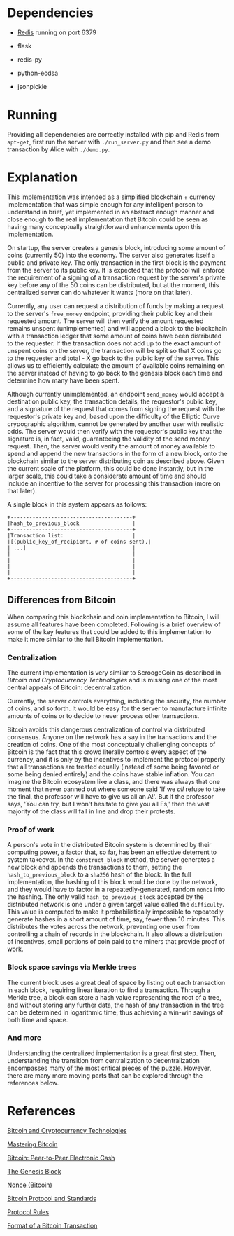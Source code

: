 # Dependencies

* [Redis](https://redis.io/topics/quickstart) running on port 6379

* flask

* redis-py

* python-ecdsa

* jsonpickle

# Running

Providing all dependencies are correctly installed with pip and Redis from `apt-get`, first run the server with `./run_server.py` and then see a demo transaction by Alice with `./demo.py`.

# Explanation

This implementation was intended as a simplified blockchain + currency implementation that was simple enough for any intelligent person to understand in brief, yet implemented in an abstract enough manner and close enough to the real implementation that Bitcoin could be seen as having many conceptually straightforward enhancements upon this implementation.

On startup, the server creates a genesis block, introducing some amount of coins (currently 50) into the economy. The server also generates itself a public and private key. The only transaction in the first block is the payment from the server to its public key. It is expected that the protocol will enforce the requirement of a signing of a transaction request by the server's private key before any of the 50 coins can be distributed, but at the moment, this centralized server can do whatever it wants (more on that later).

Currently, any user can request a distribution of funds by making a request to the server's `free_money` endpoint, providing their public key and their requested amount. The server will then verify the amount requested remains unspent (unimplemented) and will append a block to the blockchain with a transaction ledger that some amount of coins have been distributed to the requester. If the transaction does not add up to the exact amount of unspent coins on the server, the transaction will be split so that X coins go to the requester and total - X go back to the public key of the server. This allows us to efficiently calculate the amount of available coins remaining on the server instead of having to go back to the genesis block each time and determine how many have been spent.

Although currently unimplemented, an endpoint `send_money` would accept a destination public key, the transaction details, the requestor's public key, and a signature of the request that comes from signing the request with the requestor's private key and, based upon the difficulty of the Elliptic Curve crypographic algorithm, cannot be generated by another user with realistic odds. The server would then verify with the requestor's public key that the signature is, in fact, valid, guaranteeing the validity of the send money request. Then, the server would verify the amount of money available to spend and append the new transactions in the form of a new block, onto the blockchain similar to the server distributing coin as described above. Given the current scale of the platform, this could be done instantly, but in the larger scale, this could take a considerate amount of time and should include an incentive to the server for processing this transaction (more on that later).

A single block in this system appears as follows:

```
+---------------------------------------+
|hash_to_previous_block                 |
+---------------------------------------+
|Transaction list:                      |
|[(public_key_of_recipient, # of coins sent),|
| ...]                                  |
|                                       |
|                                       |
|                                       |
|                                       |
+---------------------------------------+
```

## Differences from Bitcoin

When comparing this blockchain and coin implementation to Bitcoin, I will assume all features have been completed. Following is a brief overview of some of the key features that could be added to this implementation to make it more similar to the full Bitcoin implementation.

### Centralization

The current implementation is very similar to ScroogeCoin as described in *Bitcoin and Cryptocurrency Technologies* and is missing one of the most central appeals of Bitcoin: decentralization.

Currently, the server controls everything, including the security, the number of coins, and so forth. It would be easy for the server to manufacture infinite amounts of coins or to decide to never process other transactions.

Bitcoin avoids this dangerous centralization of control via distributed consensus. Anyone on the network has a say in the transactions and the creation of coins. One of the most conceptually challenging concepts of Bitcoin is the fact that this crowd literally controls every aspect of the currency, and it is only by the incentives to implement the protocol properly that all transactions are treated equally (instead of some being favored or some being denied entirely) and the coins have stable inflation. You can imagine the Bitcoin ecosystem like a class, and there was always that one moment that never panned out where someone said 'If we *all* refuse to take the final, the professor will have to give us all an A!'. But if the professor says, 'You can try, but I won't hesitate to give you all Fs,' then the vast majority of the class will fall in line and drop their protests.

### Proof of work

A person's vote in the distributed Bitcoin system is determined by their computing power, a factor that, so far, has been an effective deterrent to system takeover. In the `construct_block` method, the server generates a new block and appends the transactions to them, setting the `hash_to_previous_block` to a `sha256` hash of the block. In the full implementation, the hashing of this block would be done by the network, and they would have to factor in a repeatedly-generated, random `nonce` into the hashing. The only valid `hash_to_previous_block` accepted by the distributed network is one under a given target value called the `difficulty`. This value is computed to make it probabilistically impossible to repeatedly generate hashes in a short amount of time, say, fewer than 10 minutes. This distributes the votes across the network, preventing one user from controlling a chain of records in the blockchain. It also allows a distribution of incentives, small portions of coin paid to the miners that provide proof of work.

### Block space savings via Merkle trees

The current block uses a great deal of space by listing out each transaction in each block, requiring linear iteration to find a transaction. Through a Merkle tree, a block can store a hash value representing the root of a tree, and without storing any further data, the hash of any transaction in the tree can be determined in logarithmic time, thus achieving a win-win savings of both time and space.

### And more

Understanding the centralized implementation is a great first step. Then, understanding the transition from centralization to decentralization encompasses many of the most critical pieces of the puzzle. However, there are many more moving parts that can be explored through the references below.

# References

[Bitcoin and Cryptocurrency Technologies](http://bitcoinbook.cs.princeton.edu/)

[Mastering Bitcoin](https://github.com/bitcoinbook/bitcoinbook)

[Bitcoin: Peer-to-Peer Electronic Cash](http://nakamotoinstitute.org/bitcoin/)

[The Genesis Block](https://en.bitcoin.it/wiki/Genesis_block)

[Nonce (Bitcoin)](https://en.bitcoin.it/wiki/Nonce)

[Bitcoin Protocol and Standards](https://en.bitcoin.it/wiki/Protocol_documentation)

[Protocol Rules](https://en.bitcoin.it/wiki/Protocol_rules)

[Format of a Bitcoin Transaction](https://en.bitcoin.it/wiki/Transaction)